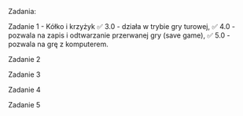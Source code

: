 Zadania:

Zadanie 1 - Kółko i krzyżyk
✅ 3.0 - działa w trybie gry turowej,
✅ 4.0 - pozwala na zapis i odtwarzanie przerwanej gry (save game),
✅ 5.0 - pozwala na grę z komputerem.

Zadanie 2

Zadanie 3

Zadanie 4

Zadanie 5

